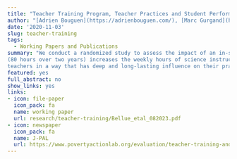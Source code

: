 ```yaml
---
title: "Teacher Training Program, Teacher Practices and Student Performance in Science: Evidence from a Randomized Study in French Primary Schools"
author: "[Adrien Bouguen](https://adrienbouguen.com/), [Marc Gurgand](https://www.parisschoolofeconomics.eu/en/gurgand-marc/), Valerie Munier and [André Tricot](http://andre.tricot.pagesperso-orange.fr/). "
date: '2020-11-03'
slug: teacher-training
tags:
  - Working Papers and Publications
summary: "We conduct a randomized study to assess the impact of an in-service teacher training program on inquiry-based learning in science in French primary schools. The study comprises 134 randomly assigned volunteer teachers and two cohorts of about 2,500 students. In addition to student test scores, we collect information on teacher practices and pedagogical knowledge. We find that the training program
(80 hours over two years) increases the weekly hours of science instruction as well as the number of science experiments conducted in class. Yet, one year later, most of these effects disappear. Consistently, while we find small effects on students’ scientific knowledge during the last year of the training program, these effects are also short-lived. These results highlight the difficulty to train experienced
teachers in a way that has deep and long-lasting influence on their practices."
featured: yes
full_abstract: no
show_links: yes
links:
- icon: file-paper
  icon_pack: fa
  name: working paper
  url: research/teacher-training/Bellue_etal_082023.pdf
- icon: newspaper
  icon_pack: fa
  name: J-PAL
  url: https://www.povertyactionlab.org/evaluation/teacher-training-and-student-achievement-science-evidence-france
---
```

